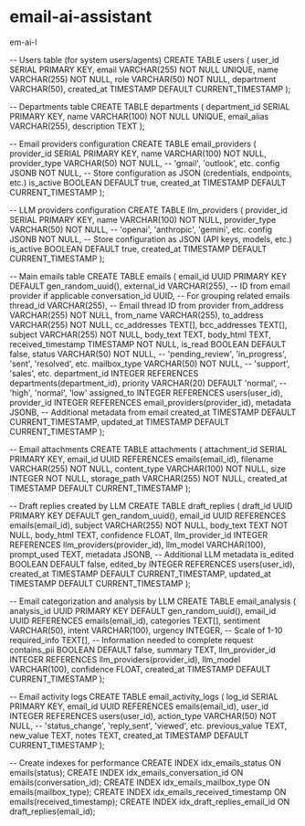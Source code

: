 # email-ai-assistant
em-ai-l




-- Users table (for system users/agents)
CREATE TABLE users (
  user_id SERIAL PRIMARY KEY,
  email VARCHAR(255) NOT NULL UNIQUE,
  name VARCHAR(255) NOT NULL,
  role VARCHAR(50) NOT NULL,
  department VARCHAR(50),
  created_at TIMESTAMP DEFAULT CURRENT_TIMESTAMP
);

-- Departments table
CREATE TABLE departments (
  department_id SERIAL PRIMARY KEY,
  name VARCHAR(100) NOT NULL UNIQUE,
  email_alias VARCHAR(255),
  description TEXT
);

-- Email providers configuration
CREATE TABLE email_providers (
  provider_id SERIAL PRIMARY KEY,
  name VARCHAR(100) NOT NULL,
  provider_type VARCHAR(50) NOT NULL, -- 'gmail', 'outlook', etc.
  config JSONB NOT NULL, -- Store configuration as JSON (credentials, endpoints, etc.)
  is_active BOOLEAN DEFAULT true,
  created_at TIMESTAMP DEFAULT CURRENT_TIMESTAMP
);

-- LLM providers configuration
CREATE TABLE llm_providers (
  provider_id SERIAL PRIMARY KEY,
  name VARCHAR(100) NOT NULL,
  provider_type VARCHAR(50) NOT NULL, -- 'openai', 'anthropic', 'gemini', etc.
  config JSONB NOT NULL, -- Store configuration as JSON (API keys, models, etc.)
  is_active BOOLEAN DEFAULT true,
  created_at TIMESTAMP DEFAULT CURRENT_TIMESTAMP
);

-- Main emails table
CREATE TABLE emails (
  email_id UUID PRIMARY KEY DEFAULT gen_random_uuid(),
  external_id VARCHAR(255), -- ID from email provider if applicable
  conversation_id UUID, -- For grouping related emails
  thread_id VARCHAR(255), -- Email thread ID from provider
  from_address VARCHAR(255) NOT NULL,
  from_name VARCHAR(255),
  to_address VARCHAR(255) NOT NULL,
  cc_addresses TEXT[],
  bcc_addresses TEXT[],
  subject VARCHAR(255) NOT NULL,
  body_text TEXT,
  body_html TEXT,
  received_timestamp TIMESTAMP NOT NULL,
  is_read BOOLEAN DEFAULT false,
  status VARCHAR(50) NOT NULL, -- 'pending_review', 'in_progress', 'sent', 'resolved', etc.
  mailbox_type VARCHAR(50) NOT NULL, -- 'support', 'sales', etc.
  department_id INTEGER REFERENCES departments(department_id),
  priority VARCHAR(20) DEFAULT 'normal', -- 'high', 'normal', 'low'
  assigned_to INTEGER REFERENCES users(user_id),
  provider_id INTEGER REFERENCES email_providers(provider_id),
  metadata JSONB, -- Additional metadata from email
  created_at TIMESTAMP DEFAULT CURRENT_TIMESTAMP,
  updated_at TIMESTAMP DEFAULT CURRENT_TIMESTAMP
);

-- Email attachments
CREATE TABLE attachments (
  attachment_id SERIAL PRIMARY KEY,
  email_id UUID REFERENCES emails(email_id),
  filename VARCHAR(255) NOT NULL,
  content_type VARCHAR(100) NOT NULL,
  size INTEGER NOT NULL,
  storage_path VARCHAR(255) NOT NULL,
  created_at TIMESTAMP DEFAULT CURRENT_TIMESTAMP
);

-- Draft replies created by LLM
CREATE TABLE draft_replies (
  draft_id UUID PRIMARY KEY DEFAULT gen_random_uuid(),
  email_id UUID REFERENCES emails(email_id),
  subject VARCHAR(255) NOT NULL,
  body_text TEXT NOT NULL,
  body_html TEXT,
  confidence FLOAT,
  llm_provider_id INTEGER REFERENCES llm_providers(provider_id),
  llm_model VARCHAR(100),
  prompt_used TEXT,
  metadata JSONB, -- Additional LLM metadata
  is_edited BOOLEAN DEFAULT false,
  edited_by INTEGER REFERENCES users(user_id),
  created_at TIMESTAMP DEFAULT CURRENT_TIMESTAMP,
  updated_at TIMESTAMP DEFAULT CURRENT_TIMESTAMP
);

-- Email categorization and analysis by LLM
CREATE TABLE email_analysis (
  analysis_id UUID PRIMARY KEY DEFAULT gen_random_uuid(),
  email_id UUID REFERENCES emails(email_id),
  categories TEXT[],
  sentiment VARCHAR(50),
  intent VARCHAR(100),
  urgency INTEGER, -- Scale of 1-10
  required_info TEXT[], -- Information needed to complete request
  contains_pii BOOLEAN DEFAULT false,
  summary TEXT,
  llm_provider_id INTEGER REFERENCES llm_providers(provider_id),
  llm_model VARCHAR(100),
  confidence FLOAT,
  created_at TIMESTAMP DEFAULT CURRENT_TIMESTAMP
);

-- Email activity logs
CREATE TABLE email_activity_logs (
  log_id SERIAL PRIMARY KEY,
  email_id UUID REFERENCES emails(email_id),
  user_id INTEGER REFERENCES users(user_id),
  action_type VARCHAR(50) NOT NULL, -- 'status_change', 'reply_sent', 'viewed', etc.
  previous_value TEXT,
  new_value TEXT,
  notes TEXT,
  created_at TIMESTAMP DEFAULT CURRENT_TIMESTAMP
);

-- Create indexes for performance
CREATE INDEX idx_emails_status ON emails(status);
CREATE INDEX idx_emails_conversation_id ON emails(conversation_id);
CREATE INDEX idx_emails_mailbox_type ON emails(mailbox_type);
CREATE INDEX idx_emails_received_timestamp ON emails(received_timestamp);
CREATE INDEX idx_draft_replies_email_id ON draft_replies(email_id);
